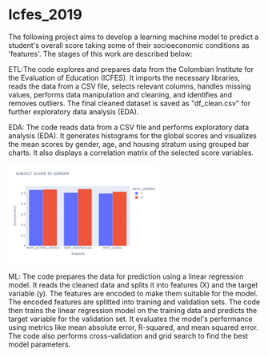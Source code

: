 # Icfes_2019

The following project aims to develop a learning machine model to predict a student's overall score taking some of their socioeconomic conditions as 'features'. The stages of this work are described below:

ETL:The code explores and prepares data from the Colombian Institute for the Evaluation of Education (ICFES). It imports the necessary libraries, reads the data from a CSV file, selects relevant columns, 
handles missing values, performs data manipulation and cleaning, and identifies and removes outliers. The final cleaned dataset is saved as "df_clean.csv" for further exploratory data analysis (EDA).

EDA: The code reads data from a CSV file and performs exploratory data analysis (EDA). It generates histograms for the global scores and visualizes the mean scores by gender, age, and housing stratum using 
grouped bar charts. It also displays a correlation matrix of the selected score variables.


<img src="https://github.com/Pking31/Icfes_2019/blob/main/images/newplot.png" alt="Texto alternativo" width="300" height="200">

ML: The code prepares the data for prediction using a linear regression model. It reads the cleaned data and splits it into features (X) and the target variable (y). The features are encoded to make them suitable for the model. The encoded features are splitted into training and validation sets. The code then trains the linear regression model on the training data and predicts the target variable for the validation set. It evaluates the model's performance using metrics 
like mean absolute error, R-squared, and mean squared error. The code also performs cross-validation and grid search to find the best model parameters. 
